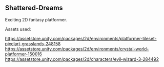 ## Shattered-Dreams
Exciting 2D fantasy platformer.

Assets used:

https://assetstore.unity.com/packages/2d/environments/platformer-tileset-pixelart-grasslands-248158
https://assetstore.unity.com/packages/2d/environments/crystal-world-platformer-150016
https://assetstore.unity.com/packages/2d/characters/evil-wizard-3-284492

